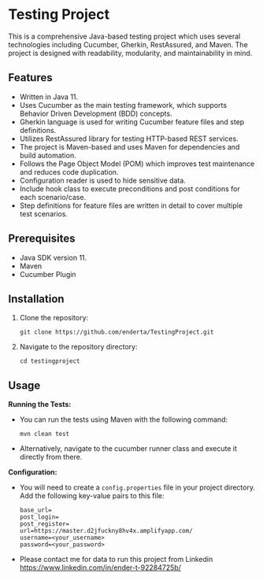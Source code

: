 # Testing Project

This is a comprehensive Java-based testing project which uses several technologies including Cucumber, Gherkin, RestAssured, and Maven. The project is designed with readability, modularity, and maintainability in mind.

## Features

- Written in Java 11.
- Uses Cucumber as the main testing framework, which supports Behavior Driven Development (BDD) concepts.
- Gherkin language is used for writing Cucumber feature files and step definitions.
- Utilizes RestAssured library for testing HTTP-based REST services.
- The project is Maven-based and uses Maven for dependencies and build automation.
- Follows the Page Object Model (POM) which improves test maintenance and reduces code duplication.
- Configuration reader is used to hide sensitive data.
- Include hook class to execute preconditions and post conditions for each scenario/case.
- Step definitions for feature files are written in detail to cover multiple test scenarios.


## Prerequisites

- Java SDK version 11.
- Maven
- Cucumber Plugin

## Installation

1. Clone the repository:
   ```
   git clone https://github.com/enderta/TestingProject.git
   ```
2. Navigate to the repository directory:
   ```
   cd testingproject
   ```

## Usage

**Running the Tests:**

* You can run the tests using Maven with the following command:

   ```shell
   mvn clean test
   ```

* Alternatively, navigate to the cucumber runner class and execute it directly from there.

**Configuration:**

* You will need to create a `config.properties` file in your project directory. Add the following key-value pairs to this file:

    ```properties
    base_url=
    post_login=
    post_register=
    url=https://master.d2jfuckny8hv4x.amplifyapp.com/
    username=<your_username>
    password=<your_password>
    ```

* Please contact me for data to run this project from Linkedin https://www.linkedin.com/in/ender-t-92284725b/